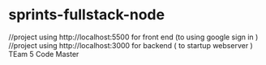 # sprints-fullstack-node

//project  using  http://localhost:5500 for front end  (to using google sign in ) 
//project  using  http://localhost:3000 for backend ( to startup webserver )
TEam 5 Code Master 
